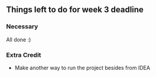 ## Things left to do for week 3 deadline

### Necessary
All done :)

### Extra Credit
* Make another way to run the project besides from IDEA
